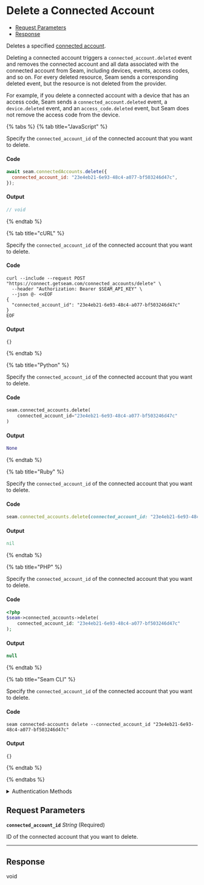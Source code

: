 # Delete a Connected Account

- [Request Parameters](#request-parameters)
- [Response](#response)

Deletes a specified [connected account](../../core-concepts/connected-accounts/README.md).

Deleting a connected account triggers a `connected_account.deleted` event and removes the connected account and all data associated with the connected account from Seam, including devices, events, access codes, and so on. For every deleted resource, Seam sends a corresponding deleted event, but the resource is not deleted from the provider.

For example, if you delete a connected account with a device that has an access code, Seam sends a `connected_account.deleted` event, a `device.deleted` event, and an `access_code.deleted` event, but Seam does not remove the access code from the device.


{% tabs %}
{% tab title="JavaScript" %}

Specify the `connected_account_id` of the connected account that you want to delete.

#### Code

```javascript
await seam.connectedAccounts.delete({
  connected_account_id: "23e4eb21-6e93-48c4-a077-bf503246d47c",
});
```

#### Output

```javascript
// void
```
{% endtab %}

{% tab title="cURL" %}

Specify the `connected_account_id` of the connected account that you want to delete.

#### Code

```curl
curl --include --request POST "https://connect.getseam.com/connected_accounts/delete" \
  --header "Authorization: Bearer $SEAM_API_KEY" \
  --json @- <<EOF
{
  "connected_account_id": "23e4eb21-6e93-48c4-a077-bf503246d47c"
}
EOF
```

#### Output

```curl
{}
```
{% endtab %}

{% tab title="Python" %}

Specify the `connected_account_id` of the connected account that you want to delete.

#### Code

```python
seam.connected_accounts.delete(
    connected_account_id="23e4eb21-6e93-48c4-a077-bf503246d47c"
)
```

#### Output

```python
None
```
{% endtab %}

{% tab title="Ruby" %}

Specify the `connected_account_id` of the connected account that you want to delete.

#### Code

```ruby
seam.connected_accounts.delete(connected_account_id: "23e4eb21-6e93-48c4-a077-bf503246d47c")
```

#### Output

```ruby
nil
```
{% endtab %}

{% tab title="PHP" %}

Specify the `connected_account_id` of the connected account that you want to delete.

#### Code

```php
<?php
$seam->connected_accounts->delete(
    connected_account_id: "23e4eb21-6e93-48c4-a077-bf503246d47c"
);
```

#### Output

```php
null
```
{% endtab %}

{% tab title="Seam CLI" %}

Specify the `connected_account_id` of the connected account that you want to delete.

#### Code

```seam_cli
seam connected-accounts delete --connected_account_id "23e4eb21-6e93-48c4-a077-bf503246d47c"
```

#### Output

```seam_cli
{}
```
{% endtab %}

{% endtabs %}


<details>

<summary>Authentication Methods</summary>

- API key
- Personal access token
  <br>Must also include the `seam-workspace` header in the request.

To learn more, see [Authentication](https://docs.seam.co/latest/api/authentication).
</details>

## Request Parameters

**`connected_account_id`** *String* (Required)

ID of the connected account that you want to delete.

---


## Response

void


